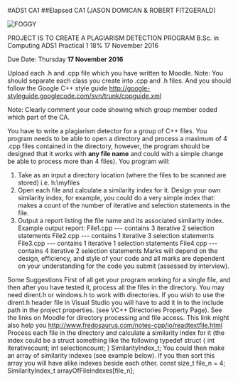 #ADS1 CA1
##Elapsed CA1 (JASON DOMICAN & ROBERT FITZGERALD)

![FOGGY](http://vignette2.wikia.nocookie.net/looneytunes/images/7/79/Foghorn_Leghorn.jpg/revision/latest?cb=20130223190707)


PROJECT IS TO CREATE A PLAGIARISM DETECTION PROGRAM
B.Sc. in Computing ADS1 Practical 1 18% 17 November 2016
 
 
 
Due Date: Thursday **17 November 2016**

Upload each .h and .cpp file which you have written to Moodle.
Note: You should separate each class you create into .cpp and .h files. And you should
follow the Google C++ style guide
http://google-styleguide.googlecode.com/svn/trunk/cppguide.xml

Note: Clearly comment your code showing which group member coded which part of
the CA.

You have to write a plagiarism detector for a group of C++ files. You program
needs to be able to open a directory and process a maximum of 4 .cpp files
contained in the directory, however, the program should be designed that it works
with **any file name** and could with a simple change be able to process more than
4 files).
You program will:
1. Take as an input a directory location (where the files to be scanned are
stored) i.e. h:\myfiles
2. Open each file and calculate a similarity index for it.
Design your own similarity index, for example, you could do a very
simple index that: makes a count of the number of iterative and
selection statements in the file.
3. Output a report listing the file name and its associated similarity index.
Example output report:
File1.cpp --- contains 3 iterative 2 selection statements
File2.cpp --- contains 1 iterative 3 selection statements
File3.cpp --- contains 1 iterative 1 selection statements
File4.cpp --- contains 4 iterative 2 selection statements
Marks will depend on the design, efficiency, and style of your code and all marks
are dependent on your understanding for the code you submit (assessed by
interview).

Some Suggestions
First of all get your program working for a single file, and then after you have tested
it, process all the files in the directory. You may need dirent.h or windows.h
to work with directories. If you wish to use the dirent.h header file in Visual
Studio you will have to add it in to the include path in the project properties. (see
VC++ Directories Property Page). See the links on Moodle for directory processing
and file access. This link might also help you
http://www.fredosaurus.com/notes-cpp/io/readtextfile.html
Process each file in the directory and calculate a similarity index for it (the index
could be a struct something like the following
typedef struct
{
 int iterativecount;
 int selectioncount;
} SimilarityIndex_t;
You could then make an array of similarity indexes (see example below). If you
then sort this array you will have alike indexes beside each other.
const size_t file_n = 4;
SimilarityIndex_t arrayOfFileIndexes[file_n]; 
